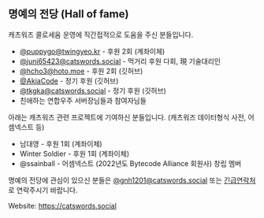 ## 명예의 전당 (Hall of fame)
캐츠워즈 콜로세움 운영에 직간접적으로 도움을 주신 분들입니다.

- [@puppygo@twingyeo.kr](https://twingyeo.kr/@puppygo) - 후원 2회 (계좌이체)
- [@juni65423@catswords.social](https://catswords.social/@juni65423) - 먹거리 후원 다회, 現 기술대리인
- [@hcho3@hoto.moe](https://hoto.moe/@hcho3) - 후원 2회 (깃허브)
- [@AkiaCode](https://github.com/AkiaCode) - 정기 후원 (깃허브)
- [@tkgka@catswords.social](https://catswords.social/@tkgka) - 정기 후원 (깃허브)
- 친애하는 연합우주 서버장님들과 참여자님들

아래는 캐츠워즈 관련 프로젝트에 기여하신 분들입니다. (캐츠워즈 데이터형식 사전, 어셈넥스트 등)

- 남대영 - 후원 1회 (계좌이체)
- Winter Soldier - 후원 1회 (계좌이체)
- @ssainball - 어셈넥스트 (2022년도 Bytecode Alliance 회원사) 창립 멤버

명예의 전당에 관심이 있으신 분들은 [@gnh1201@catswords.social](https://catswords.social/@gnh1201) 또는 [긴급연락처](site_extended_description.md)로 연락주시기 바랍니다.

Website: https://catswords.social
